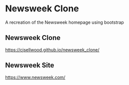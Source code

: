 # Newsweek Clone
A recreation of the Newsweek homepage using bootstrap

## Newsweek Clone
<https://cjsellwood.github.io/newsweek_clone/>

## Newsweek Site
<https://www.newsweek.com/>